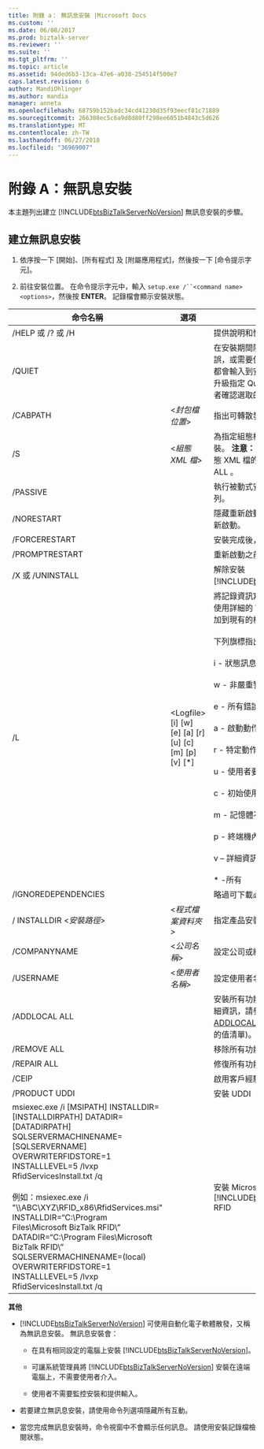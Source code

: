 ```yaml
---
title: 附錄 a： 無訊息安裝 |Microsoft Docs
ms.custom: ''
ms.date: 06/08/2017
ms.prod: biztalk-server
ms.reviewer: ''
ms.suite: ''
ms.tgt_pltfrm: ''
ms.topic: article
ms.assetid: 94ded6b3-13ca-47e6-a038-254514f500e7
caps.latest.revision: 6
author: MandiOhlinger
ms.author: mandia
manager: anneta
ms.openlocfilehash: 68759b152badc34cd41230d35f93eecf81c71889
ms.sourcegitcommit: 266308ec5c6a9d8d80ff298ee6051b4843c5d626
ms.translationtype: MT
ms.contentlocale: zh-TW
ms.lasthandoff: 06/27/2018
ms.locfileid: "36969007"
---
```

# <a name="appendix-a-silent-installation"></a>附錄 A：無訊息安裝
本主題列出建立 [!INCLUDE[btsBizTalkServerNoVersion](../includes/btsbiztalkservernoversion-md.md)] 無訊息安裝的步驟。  
  
## <a name="create-a-silent-installation"></a>建立無訊息安裝  
  
1.  依序按一下 [開始]、[所有程式] 及 [附屬應用程式]，然後按一下 [命令提示字元]。  
  
2.  前往安裝位置。 在命令提示字元中，輸入 `setup.exe /``<command name> <options>`，然後按 **ENTER**。 記錄檔會顯示安裝狀態。  
  
|                                                                                                                                                                                                                                  命令名稱                                                                                                                                                                                                                                   |                     選項                     |                                                                                                                                                                                                                                                                                                描述                                                                                                                                                                                                                                                                                                 |
|---------------------------------------------------------------------------------------------------------------------------------------------------------------------------------------------------------------------------------------------------------------------------------------------------------------------------------------------------------------------------------------------------------------------------------------------------------------------------------|------------------------------------------------|------------------------------------------------------------------------------------------------------------------------------------------------------------------------------------------------------------------------------------------------------------------------------------------------------------------------------------------------------------------------------------------------------------------------------------------------------------------------------------------------------------------------------------------------------------------------------------------------------------|
|                                                                                                                                                                                                                               /HELP 或 /? 或 /H                                                                                                                                                                                                                               |                                                |                                                                                                                                                                                                                                                                                     提供說明和快速參考。                                                                                                                                                                                                                                                                                     |
|                                                                                                                                                                                                                                     /QUIET                                                                                                                                                                                                                                      |                                                |                                                                                                                                                                  在安裝期間隱藏 UI - 所有對話方塊、錯誤，或需要使用者輸入的提示。 所有訊息都會輸入到安裝記錄檔。 **注意︰** 您無法為升級指定 Quiet 旗標，因為升級會要求使用者確認選取的選項。                                                                                                                                                                   |
|                                                                                                                                                                                                                                    /CABPATH                                                                                                                                                                                                                                     |            \<*封包檔位置*\>             |                                                                                                                                                                                                                                                                          指出可轉散發封包檔的位置。                                                                                                                                                                                                                                                                           |
|                                                                                                                                                                                                                                       /S                                                                                                                                                                                                                                        |          \<*組態 XML 檔*\>          |                                                                                                                                                                                                 為指定組態檔中找到的功能，執行無訊息安裝。 **注意：** 若要安裝所有功能，請針對組態 XML 檔的 `InstalledFeature` 參數指定 ALL 。                                                                                                                                                                                                  |
|                                                                                                                                                                                                                                    /PASSIVE                                                                                                                                                                                                                                     |                                                |                                                                                                                                                                                                                                                             執行被動式安裝。 安裝程式只會顯示進度列。                                                                                                                                                                                                                                                             |
|                                                                                                                                                                                                                                   /NORESTART                                                                                                                                                                                                                                    |                                                |                                                                                                                                                                                                                                                             隱藏重新啟動提示，並在安裝結束後自動重新啟動。                                                                                                                                                                                                                                                              |
|                                                                                                                                                                                                                                  /FORCERESTART                                                                                                                                                                                                                                  |                                                |                                                                                                                                                                                                                                                                        安裝完成後，一律強制重新啟動。                                                                                                                                                                                                                                                                         |
|                                                                                                                                                                                                                                 /PROMPTRESTART                                                                                                                                                                                                                                  |                                                |                                                                                                                                                                                                                                                                                    重新啟動之前先提示使用者。                                                                                                                                                                                                                                                                                     |
|                                                                                                                                                                                                                                /X 或 /UNINSTALL                                                                                                                                                                                                                                 |                                                |                                                                                                                                                                                                                                                       解除安裝 [!INCLUDE[btsBizTalkServerNoVersion](../includes/btsbiztalkservernoversion-md.md)]。                                                                                                                                                                                                                                                       |
|                                                                                                                                                                                                                                       /L                                                                                                                                                                                                                                        | \<Logfile\> [i] [w] [e] [a] [r] [u] [c] [m] [p] [v] [\*] | 將記錄資訊寫入指定路徑的記錄檔。 一律使用詳細的 Windows Installer 記錄，並附加到現有的檔案。<br /><br /> 下列旗標指出會記錄的資訊：<br /><br /> i - 狀態訊息<br /><br /> w - 非嚴重警告<br /><br /> e - 所有錯誤訊息<br /><br /> a - 啟動動作<br /><br /> r - 特定動作記錄<br /><br /> u - 使用者要求<br /><br /> c - 初始使用者介面參數<br /><br /> m - 記憶體不足<br /><br /> p - 終端機內容<br /><br /> v – 詳細資訊輸出<br /><br /> \* -所有 |
|                                                                                                                                                                                                                               /IGNOREDEPENDENCIES                                                                                                                                                                                                                               |                                                |                                                                                                                                                                                                                                                                            略過可下載必要元件的檢查。                                                                                                                                                                                                                                                                             |
|                                                                                                                                                                                                                         / INSTALLDIR \<*安裝路徑*\>                                                                                                                                                                                                                          |           \<*程式檔案資料夾\>*           |                                                                                                                                                                                                                                                                            指定產品安裝位置的完整路徑。                                                                                                                                                                                                                                                                            |
|                                                                                                                                                                                                                                  /COMPANYNAME                                                                                                                                                                                                                                   |               \<*公司名稱*\>               |                                                                                                                                                                                                                                                                                   設定公司或組織名稱。                                                                                                                                                                                                                                                                                   |
|                                                                                                                                                                                                                                    /USERNAME                                                                                                                                                                                                                                    |                \<*使用者名稱*\>                 |                                                                                                                                                                                                                                                                                            設定使用者名稱。                                                                                                                                                                                                                                                                                             |
|                                                                                                                                                                                                                                  /ADDLOCAL ALL                                                                                                                                                                                                                                  |                                                |                                                                                                                                                                                                                   安裝所有功能。 如需 ADDLOCAL 命令的詳細資訊，請參閱 [Listing of Values for the ADDLOCAL Command](http://go.microsoft.com/fwlink/p/?LinkID=189319) (ADDLOCAL 命令的值清單)。                                                                                                                                                                                                                   |
|                                                                                                                                                                                                                                   /REMOVE ALL                                                                                                                                                                                                                                   |                                                |                                                                                                                                                                                                                                                                                           移除所有功能。                                                                                                                                                                                                                                                                                            |
|                                                                                                                                                                                                                                   /REPAIR ALL                                                                                                                                                                                                                                   |                                                |                                                                                                                                                                                                                                                                                           修復所有功能。                                                                                                                                                                                                                                                                                            |
|                                                                                                                                                                                                                                      /CEIP                                                                                                                                                                                                                                      |                                                |                                                                                                                                                                                                                                                                           啟用客戶經驗改進計劃 (CEIP)                                                                                                                                                                                                                                                                           |
|                                                                                                                                                                                                                                  /PRODUCT UDDI                                                                                                                                                                                                                                  |                                                |                                                                                                                                                                                                                                                                                               安裝 UDDI                                                                                                                                                                                                                                                                                                |
| msiexec.exe /i  [MSIPATH] INSTALLDIR=[INSTALLDIRPATH] DATADIR=[DATADIRPATH] SQLSERVERMACHINENAME=[SQLSERVERNAME] OVERWRITERFIDSTORE=1 INSTALLLEVEL=5 /lvxp RfidServicesInstall.txt /q<br /><br /> 例如：msiexec.exe /i "\\\ABC\XYZ\RFID_x86\RfidServices.msi" INSTALLDIR=“C:\Program Files\Microsoft BizTalk RFID\” DATADIR=“C:\Program Files\Microsoft BizTalk RFID\” SQLSERVERMACHINENAME=(local) OVERWRITERFIDSTORE=1 INSTALLLEVEL=5 /lvxp RfidServicesInstall.txt /q |                                                |                                                                                                                                                                                                                                                 安裝 Microsoft [!INCLUDE[btsBizTalkServerNoVersion](../includes/btsbiztalkservernoversion-md.md)] RFID                                                                                                                                                                                                                                                 |
  
 **其他**  
  
- [!INCLUDE[btsBizTalkServerNoVersion](../includes/btsbiztalkservernoversion-md.md)] 可使用自動化電子軟體散發，又稱為無訊息安裝。 無訊息安裝會：  
  
  - 在具有相同設定的電腦上安裝 [!INCLUDE[btsBizTalkServerNoVersion](../includes/btsbiztalkservernoversion-md.md)]。  
  
  - 可讓系統管理員將 [!INCLUDE[btsBizTalkServerNoVersion](../includes/btsbiztalkservernoversion-md.md)] 安裝在遠端電腦上，不需要使用者介入。  
  
  - 使用者不需要監控安裝和提供輸入。  
  
- 若要建立無訊息安裝，請使用命令列選項隱藏所有互動。  
  
- 當您完成無訊息安裝時，命令視窗中不會顯示任何訊息。 請使用安裝記錄檔檢閱狀態。  
  
